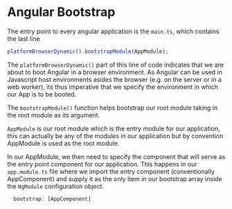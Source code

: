 # Angular Bootstrap

The entry point to every angular application is the `main.ts`, which contains the last line

```typescript
platformBrowserDynamic().bootstrapModule(AppModule);
```
The `platformBrowserDynamic()` part of this line of code indicates that we are about to boot Angular in a browser environment. As Angular can be used in Javascript host environments asides the browser (e.g. on the server or in a web worker), its thus imperative that we specify the environment in which our App is to be booted.

The `bootstrapModule()` function helps bootstrap our root module taking in the root module as its argument.

`AppModule` is our root module which is the entry module for our application, this can actually be any of the modules in our application but by convention AppModule is used as the root module.

In our AppModule, we then need to specify the component that will serve as the entry point component for our application. This happens in our `app.module.ts` file where we import the entry component (conventionally AppComponent) and supply it as the only item in our bootstrap array inside the `NgModule` configuration object.

```typescript
  bootstrap: [AppComponent]
```
